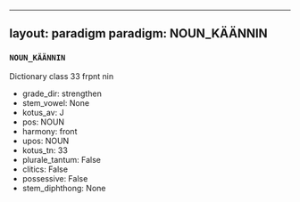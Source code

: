 
---
layout: paradigm
paradigm: NOUN_KÄÄNNIN
---
### ` NOUN_KÄÄNNIN `

Dictionary class 33 frpnt nin
* grade_dir: strengthen
* stem_vowel: None
* kotus_av: J
* pos: NOUN
* harmony: front
* upos: NOUN
* kotus_tn: 33
* plurale_tantum: False
* clitics: False
* possessive: False
* stem_diphthong: None
